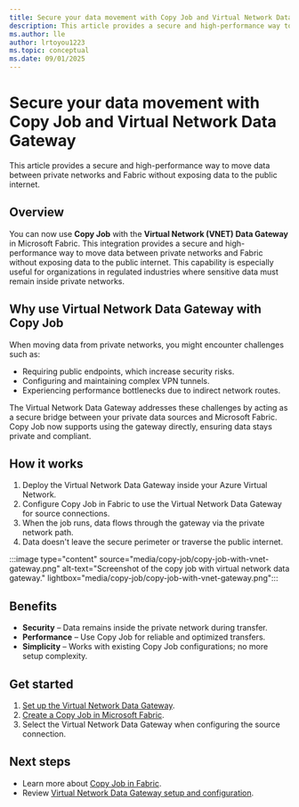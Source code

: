 ```yaml
---
title: Secure your data movement with Copy Job and Virtual Network Data Gateway
description: This article provides a secure and high-performance way to move data between private networks and Fabric without exposing data to the public internet.
ms.author: lle
author: lrtoyou1223
ms.topic: conceptual
ms.date: 09/01/2025
---
```


# Secure your data movement with Copy Job and Virtual Network Data Gateway

This article provides a secure and high-performance way to move data between private networks and Fabric without exposing data to the public internet.

## Overview

You can now use **Copy Job** with the **Virtual Network (VNET) Data Gateway** in Microsoft Fabric. This integration provides a secure and high-performance way to move data between private networks and Fabric without exposing data to the public internet.
This capability is especially useful for organizations in regulated industries where sensitive data must remain inside private networks.

## Why use Virtual Network Data Gateway with Copy Job

When moving data from private networks, you might encounter challenges such as:

- Requiring public endpoints, which increase security risks.
- Configuring and maintaining complex VPN tunnels.
- Experiencing performance bottlenecks due to indirect network routes.

The Virtual Network Data Gateway addresses these challenges by acting as a secure bridge between your private data sources and Microsoft Fabric. Copy Job now supports using the gateway directly, ensuring data stays private and compliant.

## How it works 

1. Deploy the Virtual Network Data Gateway inside your Azure Virtual Network.
2. Configure Copy Job in Fabric to use the Virtual Network Data Gateway for source connections.
3. When the job runs, data flows through the gateway via the private network path.
4. Data doesn't leave the secure perimeter or traverse the public internet.

:::image type="content" source="media/copy-job/copy-job-with-vnet-gateway.png" alt-text="Screenshot of the copy job with virtual network data gateway." lightbox="media/copy-job/copy-job-with-vnet-gateway.png":::

## Benefits

- **Security** – Data remains inside the private network during transfer.
- **Performance** – Use Copy Job for reliable and optimized transfers.
- **Simplicity** – Works with existing Copy Job configurations; no more setup complexity.

## Get started

1. [Set up the Virtual Network Data Gateway](/data-integration/vnet/create-data-gateways).
2. [Create a Copy Job in Microsoft Fabric](create-copy-job.md).
3. Select the Virtual Network Data Gateway when configuring the source connection.

## Next steps

- Learn more about [Copy Job in Fabric](what-is-copy-job.md).
- Review [Virtual Network Data Gateway setup and configuration](/data-integration/vnet/manage-data-gateways).
